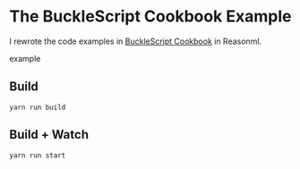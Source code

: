 # The BuckleScript Cookbook Example

I rewrote the code examples in [BuckleScript Cookbook](https://github.com/glennsl/bucklescript-cookbook) in Reasonml.

example

## Build

```shell
yarn run build
```

## Build + Watch

```shell
yarn run start
```